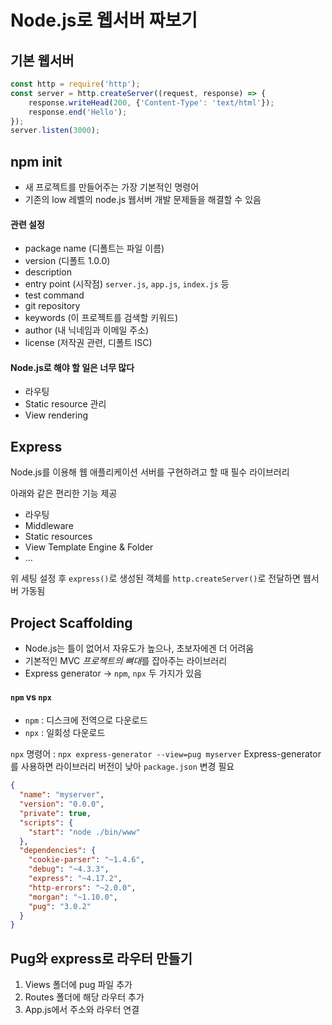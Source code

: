 # Node.js로 웹서버 짜보기

## 기본 웹서버
```javascript
const http = require('http');
const server = http.createServer((request, response) => {
    response.writeHead(200, {'Content-Type': 'text/html'});
    response.end('Hello');
});
server.listen(3000);
```

## npm init
* 새 프로젝트를 만들어주는 가장 기본적인 명령어
* 기존의 low 레벨의 node.js 웹서버 개발 문제들을 해결할 수 있음

#### 관련 설정
* package name (디폴트는 파일 이름)
* version (디폴트 1.0.0)
* description
* entry point (시작점) `server.js`, `app.js`, `index.js` 등
* test command
* git repository
* keywords (이 프로젝트를 검색할 키워드)
* author (내 닉네임과 이메일 주소)
* license (저작권 관련, 디폴트 ISC)

#### Node.js로 해야 할 일은 너무 많다
* 라우팅
* Static resource 관리
* View rendering

## Express
Node.js를 이용해 웹 애플리케이션 서버를 구현하려고 할 때 필수 라이브러리

아래와 같은 편리한 기능 제공
* 라우팅
* Middleware
* Static resources
* View Template Engine & Folder
* …

위 세팅 설정 후 `express()`로 생성된 객체를 `http.createServer()`로 전달하면 웹서버 가동됨

## Project Scaffolding
* Node.js는 틀이 없어서 자유도가 높으나, 초보자에겐 더 어려움
* 기본적인 MVC *프로젝트의 뼈대*를 잡아주는 라이브러리
* Express generator -> `npm`, `npx`  두 가지가 있음

#### `npm` vs `npx`
* `npm` : 디스크에 전역으로 다운로드
* `npx` : 일회성 다운로드

`npx` 명령어 : `npx express-generator --view=pug myserver`
Express-generator를 사용하면 라이브러리 버전이 낮아 `package.json` 변경 필요

```json
{
  "name": "myserver",
  "version": "0.0.0",
  "private": true,
  "scripts": {
    "start": "node ./bin/www"
  },
  "dependencies": {
    "cookie-parser": "~1.4.6",
    "debug": "~4.3.3",
    "express": "~4.17.2",
    "http-errors": "~2.0.0",
    "morgan": "~1.10.0",
    "pug": "3.0.2"
  }
}
```

## Pug와 express로 라우터 만들기
1. Views 폴더에 pug 파일 추가
2. Routes 폴더에 해당 라우터 추가
3. App.js에서 주소와 라우터 연결



